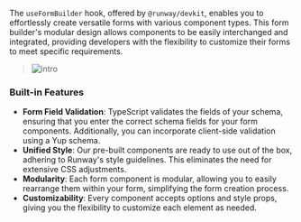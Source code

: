 The `useFormBuilder` hook, offered by `@runway/devkit`, enables you to effortlessly create versatile forms with various component types. This form builder's modular design allows components to be easily interchanged and integrated, providing developers with the flexibility to customize their forms to meet specific requirements.

> ![intro](../_assets/form-builder/form-builder.png)

### Built-in Features
- **Form Field Validation**: TypeScript validates the fields of your schema, ensuring that you enter the correct schema fields for your form components. Additionally, you can incorporate client-side validation using a Yup schema.
- **Unified Style**: Our pre-built components are ready to use out of the box, adhering to Runway's style guidelines. This eliminates the need for extensive CSS adjustments.
- **Modularity**: Each form component is modular, allowing you to easily rearrange them within your form, simplifying the form creation process.
- **Customizability**: Every component accepts options and style props, giving you the flexibility to customize each element as needed.